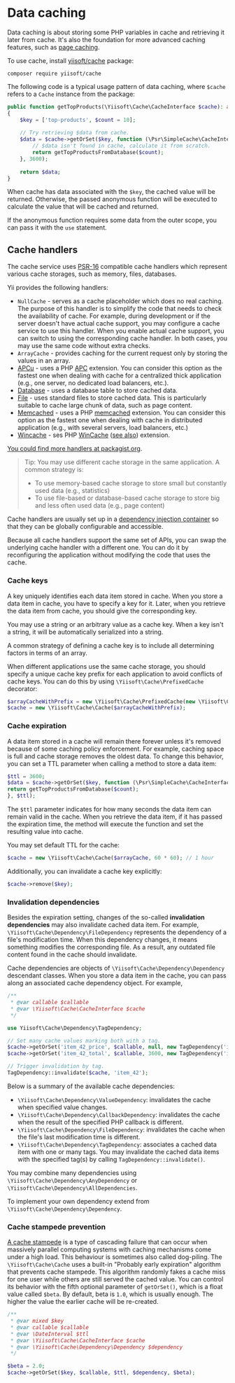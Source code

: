 # Data caching

Data caching is about storing some PHP variables in cache and retrieving it later from cache.
It's also the foundation for more advanced caching features, such as [page caching](page.md).

To use cache, install [yiisoft/cache](https://github.com/yiisoft/cache) package:

```shell
composer require yiisoft/cache
```

The following code is a typical usage pattern of data caching, where `$cache` refers to
a `Cache` instance from the package:

```php
public function getTopProducts(\Yiisoft\Cache\CacheInterface $cache): array
{
    $key = ['top-products', $count = 10];
    
    // Try retrieving $data from cache.
    $data = $cache->getOrSet($key, function (\Psr\SimpleCache\CacheInterface $cache) use ($count) {
        // $data isn't found in cache, calculate it from scratch.
        return getTopProductsFromDatabase($count);
    }, 3600);
    
    return $data;
}
```

When cache has data associated with the `$key`, the cached value will be returned.
Otherwise, the passed anonymous function will be executed to calculate the value that will be cached and returned.

If the anonymous function requires some data from the outer scope, you can pass it with the `use` statement.

## Cache handlers

The cache service uses [PSR-16](https://www.php-fig.org/psr/psr-16/) compatible cache handlers which represent various
cache storages, such as memory, files, databases.

Yii provides the following handlers:

- `NullCache` - serves as a cache placeholder which does no real caching. The purpose of this handler is to simplify
  the code that needs to check the availability of cache. For example, during development or if the server doesn't have
  actual cache support, you may configure a cache service to use this handler.
  When you enable actual cache support, you can switch to using the corresponding cache handler.
  In both cases, you may use the same code without extra checks.
- `ArrayCache` - provides caching for the current request only by storing the values in an array.
- [APCu](https://github.com/yiisoft/cache-apcu) - uses a PHP [APC](https://secure.php.net/manual/en/book.apc.php) extension.
  You can consider this option as the fastest one when dealing with cache for a centralized thick application (e.g., one
  server, no dedicated load balancers, etc.).
- [Database](https://github.com/yiisoft/cache-db) - uses a database table to store cached data.
- [File](https://github.com/yiisoft/cache-file) - uses standard files to store cached data. This is particularly suitable
  to cache large chunk of data, such as page content.
- [Memcached](https://github.com/yiisoft/cache-memcached) - uses a PHP [memcached](https://secure.php.net/manual/en/book.memcached.php)
  extension. You can consider this option as the fastest one when dealing with cache in distributed application 
  (e.g., with several servers, load balancers, etc.)
- [Wincache](https://github.com/yiisoft/cache-wincache) - ses PHP [WinCache](https://iis.net/downloads/microsoft/wincache-extension)
  ([see also](https://secure.php.net/manual/en/book.wincache.php)) extension.

[You could find more handlers at packagist.org](https://packagist.org/providers/psr/simple-cache-implementation).

> Tip: You may use different cache storage in the same application. A common strategy is:
> - To use memory-based cache storage to store small but constantly used data (e.g., statistics)
> - To use file-based or database-based cache storage to store big and less often used data (e.g., page content)

Cache handlers are usually set up in a [dependency injection container](../concept/di-container.md) so that they can
be globally configurable and accessible. 

Because all cache handlers support the same set of APIs, you can swap the underlying cache handler
with a different one. You can do it by reconfiguring the application without modifying the code that uses the cache.

### Cache keys

A key uniquely identifies each data item stored in cache. When you store a data item in cache,
you have to specify a key for it. Later, when you retrieve the data item from cache, you should give
the corresponding key.

You may use a string or an arbitrary value as a cache key. When a key isn't a string, it will be automatically
serialized into a string.

A common strategy of defining a cache key is to include all determining factors in terms of an array.

When different applications use the same cache storage, you should specify a unique cache key prefix
for each application to avoid conflicts of cache keys.
You can do this by using `\Yiisoft\Cache\PrefixedCache` decorator:

```php
$arrayCacheWithPrefix = new \Yiisoft\Cache\PrefixedCache(new \Yiisoft\Cache\ArrayCache(), 'myapp_');
$cache = new \Yiisoft\Cache\Cache($arrayCacheWithPrefix);
```

### Cache expiration

A data item stored in a cache will remain there forever unless it's removed because of some caching policy
enforcement. For example, caching space is full and cache storage removes the oldest data.
To change this behavior, you can set a TTL parameter when calling a method to store a data item:

```php
$ttl = 3600;
$data = $cache->getOrSet($key, function (\Psr\SimpleCache\CacheInterface $cache) use ($count) {
return getTopProductsFromDatabase($count);
}, $ttl);
```

The `$ttl` parameter indicates for how many seconds the data item can remain valid in the cache. When you retrieve
the data item, if it has passed the expiration time, the method will execute the function and set the resulting value
into cache.

You may set default TTL for the cache:

```php
$cache = new \Yiisoft\Cache\Cache($arrayCache, 60 * 60); // 1 hour
```

Additionally, you can invalidate a cache key explicitly:

```php
$cache->remove($key);
```

### Invalidation dependencies

Besides the expiration setting, changes of the so-called **invalidation dependencies** may also invalidate cached data item.
For example, `\Yiisoft\Cache\Dependency\FileDependency` represents the dependency of a file's modification time.
When this dependency changes, it means something modifies the corresponding file.
As a result, any outdated file content found in the cache should invalidate.

Cache dependencies are objects of `\Yiisoft\Cache\Dependency\Dependency` descendant classes. When you
store a data item in the cache, you can pass along an associated cache dependency object. For example,

```php
/**
 * @var callable $callable
 * @var \Yiisoft\Cache\CacheInterface $cache
 */

use Yiisoft\Cache\Dependency\TagDependency;

// Set many cache values marking both with a tag.
$cache->getOrSet('item_42_price', $callable, null, new TagDependency('item_42'));
$cache->getOrSet('item_42_total', $callable, 3600, new TagDependency('item_42'));

// Trigger invalidation by tag.
TagDependency::invalidate($cache, 'item_42');
```

Below is a summary of the available cache dependencies:

- `\Yiisoft\Cache\Dependency\ValueDependency`: invalidates the cache when specified value changes.
- `\Yiisoft\Cache\Dependency\CallbackDependency`: invalidates the cache when the result of the specified PHP callback
  is different.
- `\Yiisoft\Cache\Dependency\FileDependency`: invalidates the cache when the file's last modification time is different.
- `\Yiisoft\Cache\Dependency\TagDependency`: associates a cached data item with one or many tags. You may invalidate
  the cached data items with the specified tag(s) by calling `TagDependency::invalidate()`.

You may combine many dependencies using `\Yiisoft\Cache\Dependency\AnyDependency` or `\Yiisoft\Cache\Dependency\AllDependencies`.

To implement your own dependency extend from `\Yiisoft\Cache\Dependency\Dependency`.

### Cache stampede prevention

[A cache stampede](https://en.wikipedia.org/wiki/Cache_stampede) is a type of cascading failure that can occur when massively
parallel computing systems with caching mechanisms come under a high load. This behaviour is sometimes also called dog-piling.
The `\Yiisoft\Cache\Cache` uses a built-in "Probably early expiration" algorithm that prevents cache stampede.
This algorithm randomly fakes a cache miss for one user while others are still served the cached value.
You can control its behavior with the fifth optional parameter of `getOrSet()`, which is a float value called `$beta`.
By default, beta is `1.0`, which is usually enough. The higher the value the earlier cache will be re-created.

```php
/**
 * @var mixed $key
 * @var callable $callable
 * @var \DateInterval $ttl
 * @var \Yiisoft\Cache\CacheInterface $cache
 * @var \Yiisoft\Cache\Dependency\Dependency $dependency
 */

$beta = 2.0;
$cache->getOrSet($key, $callable, $ttl, $dependency, $beta);
```
